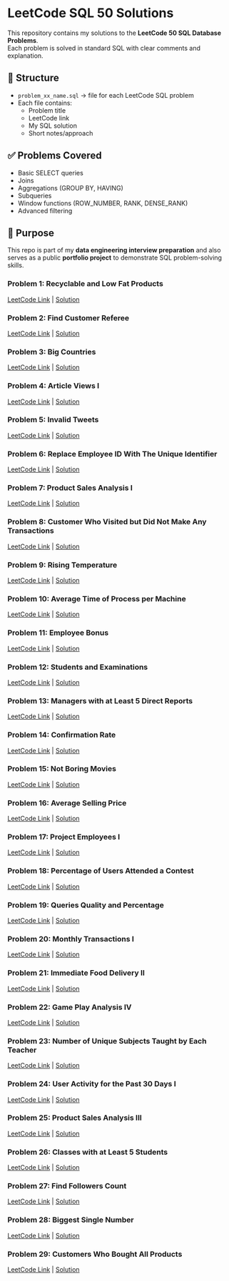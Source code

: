 # LeetCode SQL 50 Solutions

This repository contains my solutions to the **LeetCode 50 SQL Database Problems**.  
Each problem is solved in standard SQL with clear comments and explanation.

## 📂 Structure
- `problem_xx_name.sql` → file for each LeetCode SQL problem
- Each file contains:
  - Problem title
  - LeetCode link
  - My SQL solution
  - Short notes/approach

## ✅ Problems Covered
- Basic SELECT queries
- Joins
- Aggregations (GROUP BY, HAVING)
- Subqueries
- Window functions (ROW_NUMBER, RANK, DENSE_RANK)
- Advanced filtering

## 🚀 Purpose
This repo is part of my **data engineering interview preparation** and also serves as a public **portfolio project** to demonstrate SQL problem-solving skills.

### Problem 1: Recyclable and Low Fat Products  
[LeetCode Link](https://leetcode.com/problems/recyclable-and-low-fat-products/) | [Solution](problem_01_recyclable_low_fat_products.sql)

### Problem 2: Find Customer Referee  
[LeetCode Link](https://leetcode.com/problems/find-customer-referee/) | [Solution](problem_02_find_customer_referee.sql)

### Problem 3: Big Countries  
[LeetCode Link](https://leetcode.com/problems/big-countries/) | [Solution](problem_03_big_countries.sql)

### Problem 4: Article Views I  
[LeetCode Link](https://leetcode.com/problems/article-views-i/) | [Solution](problem_04_article_views_i.sql)

### Problem 5: Invalid Tweets  
[LeetCode Link](https://leetcode.com/problems/invalid-tweets/) | [Solution](problem_05_invalid_tweets.sql)

### Problem 6: Replace Employee ID With The Unique Identifier  
[LeetCode Link](https://leetcode.com/problems/replace-employee-id-with-the-unique-identifier/) | [Solution](problem_06_replace_employee_id_with_the_unique_identifier.sql)

### Problem 7: Product Sales Analysis I  
[LeetCode Link](https://leetcode.com/problems/product-sales-analysis-i/) | [Solution](problem_07_product_sales_analysis_i.sql)

### Problem 8: Customer Who Visited but Did Not Make Any Transactions  
[LeetCode Link](https://leetcode.com/problems/customer-who-visited-but-did-not-make-any-transactions/) | [Solution](problem_08_customer_visited_no_transactions.sql)

### Problem 9: Rising Temperature  
[LeetCode Link](https://leetcode.com/problems/rising-temperature/) | [Solution](problem_09_rising_temperature.sql)

### Problem 10: Average Time of Process per Machine  
[LeetCode Link](https://leetcode.com/problems/average-time-of-process-per-machine/) | [Solution](problem_10_average_time_of_process_per_machine.sql)

### Problem 11: Employee Bonus  
[LeetCode Link](https://leetcode.com/problems/employee-bonus/) | [Solution](problem_11_employee_bonus.sql)

### Problem 12: Students and Examinations  
[LeetCode Link](https://leetcode.com/problems/students-and-examinations/) | [Solution](problem_12_students_and_examinations.sql)

### Problem 13: Managers with at Least 5 Direct Reports  
[LeetCode Link](https://leetcode.com/problems/managers-with-at-least-5-direct-reports/) | [Solution](problem_13_managers_with_at_least_5_direct_reports.sql)

### Problem 14: Confirmation Rate  
[LeetCode Link](https://leetcode.com/problems/confirmation-rate/) | [Solution](problem_14_confirmation_rate.sql)

### Problem 15: Not Boring Movies  
[LeetCode Link](https://leetcode.com/problems/not-boring-movies/) | [Solution](problem_15_not_boring_movies.sql)


### Problem 16: Average Selling Price  
[LeetCode Link](https://leetcode.com/problems/average-selling-price/) | [Solution](problem_16_average_selling_price.sql)


### Problem 17: Project Employees I
[LeetCode Link](https://leetcode.com/problems/project-employees-i/) | [Solution](problem_17_project%20employees.sql)

### Problem 18: Percentage of Users Attended a Contest
[LeetCode Link](https://leetcode.com/problems/percentage-of-users-attended-a-contest/) | [Solution](problem_18_percentage_user_attended.sql)

### Problem 19: Queries Quality and Percentage  
[LeetCode Link](https://leetcode.com/problems/queries-quality-and-percentage/description/?envType=study-plan-v2&envId=top-sql-50) | [Solution](https://github.com/Rehaman24/Leetcode_SQL-50-Challenges/blob/main/problem_19_queries_quality_and_percentage.sql)

### Problem 20: Monthly Transactions I  
[LeetCode Link](https://leetcode.com/problems/monthly-transactions-i/description/?envType=study-plan-v2&envId=top-sql-50) | [Solution](https://github.com/Rehaman24/Leetcode_SQL-50-Challenges/blob/main/problem_20_monthly_transactions_i.sql)

### Problem 21: Immediate Food Delivery II  
[LeetCode Link](https://leetcode.com/problems/immediate-food-delivery-ii/description/?envType=study-plan-v2&envId=top-sql-50) | [Solution](https://github.com/Rehaman24/Leetcode_SQL-50-Challenges/blob/main/problem_21_immediate_food_delivery_ii.sql)

### Problem 22: Game Play Analysis IV  
[LeetCode Link](https://leetcode.com/problems/game-play-analysis-iv/description/?envType=study-plan-v2&envId=top-sql-50) | [Solution](https://github.com/Rehaman24/Leetcode_SQL-50-Challenges/blob/main/problem_22_game_play_analysis_iv.sql)

### Problem 23: Number of Unique Subjects Taught by Each Teacher  
[LeetCode Link](https://leetcode.com/problems/number-of-unique-subjects-taught-by-each-teacher/description/?envType=study-plan-v2&envId=top-sql-50) | [Solution](https://github.com/Rehaman24/Leetcode_SQL-50-Challenges/blob/main/problem_23_number_of_unique_subjects_taught_by_each_teacher.sql)

### Problem 24: User Activity for the Past 30 Days I  
[LeetCode Link](https://leetcode.com/problems/user-activity-for-the-past-30-days-i/description/?envType=study-plan-v2&envId=top-sql-50) | [Solution](https://github.com/Rehaman24/Leetcode_SQL-50-Challenges/blob/main/problem_24_user_activity_for_the_past_30_days_i)

### Problem 25: Product Sales Analysis III  
[LeetCode Link](https://leetcode.com/problems/product-sales-analysis-iii/description/?envType=study-plan-v2&envId=top-sql-50) | [Solution](https://github.com/Rehaman24/Leetcode_SQL-50-Challenges/blob/main/problem_25_product_sales_analysis_iii.sql)

### Problem 26: Classes with at Least 5 Students  
[LeetCode Link](https://leetcode.com/problems/classes-with-at-least-5-students/description/?envType=study-plan-v2&envId=top-sql-50) | [Solution](https://github.com/Rehaman24/Leetcode_SQL-50-Challenges/blob/main/problem_26_classes_with_at_least_5_students.sql)

### Problem 27: Find Followers Count  
[LeetCode Link](https://leetcode.com/problems/find-followers-count/description/?envType=study-plan-v2&envId=top-sql-50) | [Solution](https://github.com/Rehaman24/Leetcode_SQL-50-Challenges/blob/main/problem_27_find_followers_count.sql)

### Problem 28: Biggest Single Number  
[LeetCode Link](https://leetcode.com/problems/biggest-single-number/description/?envType=study-plan-v2&envId=top-sql-50) | [Solution](https://github.com/Rehaman24/Leetcode_SQL-50-Challenges/blob/main/problem_28_biggest_single_number.sql)

### Problem 29: Customers Who Bought All Products  
[LeetCode Link](https://leetcode.com/problems/customers-who-bought-all-products/description/?envType=study-plan-v2&envId=top-sql-50) | [Solution](https://github.com/Rehaman24/Leetcode_SQL-50-Challenges/blob/main/problem_29_customers_who_bought_all_products.sql)







